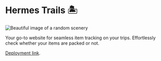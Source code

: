 # Hermes Trails 🏝️

<img src="https://images.unsplash.com/photo-1552083375-1447ce886485?q=80&w=2070&auto=format&fit=crop&ixlib=rb-4.0.3&ixid=M3wxMjA3fDB8MHxwaG90by1wYWdlfHx8fGVufDB8fHx8fA%3D%3D" alt="Beautiful image of a random scenery">

Your go-to website for seamless item tracking on your trips. Effortlessly check whether your items are packed or not.

[Deployment link](https://hermes-trails.netlify.app/).
